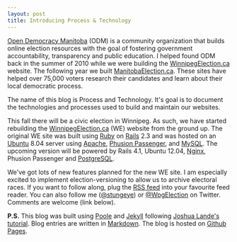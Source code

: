 ```yaml
---
layout: post
title: Introducing Process & Technology
---
```


[Open Democracy Manitoba](http://opendemocracymanitoba.ca) (ODM) is a community organization that builds online election resources with the goal of fostering government accountability, transparency and public education. I helped found ODM back in the summer of 2010 while we were building the [WinnipegElection.ca](http://winnipegelection.ca) website. The following year we built [ManitobaElection.ca](http://manitobaelection.ca). These sites have helped over 75,000 voters research their candidates and learn about their local democratic process.

The name of this blog is Process and Technology. It's goal is to document the technologies and processes used to build and maintain our websites.

This fall there will be a civic election in Winnipeg. As such, we have started rebuilding the [WinnipegElection.ca](http://winnipegelection.ca) (WE) website from the ground up. The original WE site was built using [Ruby](http://www.ruby-lang.org) on [Rails](http://rubyonrails.org) 2.3 and was hosted on an [Ubuntu](http://ubuntu.com) 8.04 server using [Apache](http://www.apache.org), [Phusion Passenger](https://www.phusionpassenger.com), and [MySQL](http://www.mysql.com). The upcoming version will be powered by Rails 4.1, Ubuntu 12.04, [Nginx](http://nginx.org), Phusion Passenger and [PostgreSQL](http://www.postgresql.org).

We've got lots of new features planned for the new WE site. I am especially excited to implement election-versioning to allow us to archive electoral races. If you want to follow along, plug the [RSS feed](/atom.xml) into your favourite feed reader. You can also follow me ([@stungeye](https://twitter.com/stungeye)) or [@WpgElection](http://twitter.com/WpgElection) on Twitter. Comments are welcome (link below).

**P.S.** This blog was built using [Poole](http://getpoole.com/) and [Jekyll](http://jekyllrb.com) following [Joshua Lande's tutorial](http://joshualande.com/jekyll-github-pages-poole/). Blog entries are written in [Markdown](https://daringfireball.net/projects/markdown/). The blog is hosted on [Github Pages](https://pages.github.com/).
